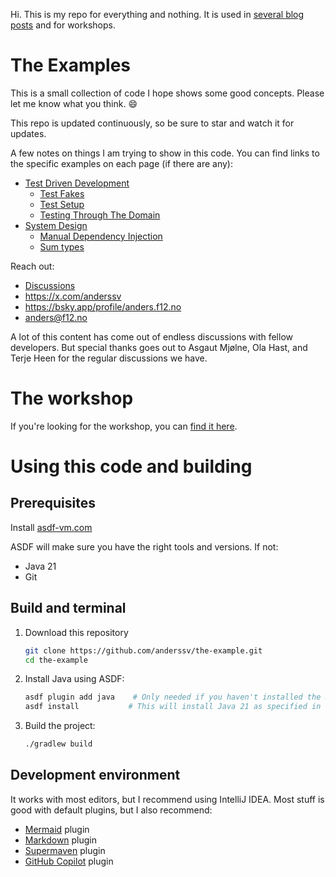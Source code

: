 Hi. This is my repo for everything and nothing. It is used in [several blog posts](https://blog.f12.no) and for workshops.

# The Examples
This is a small collection of code I hope shows some good concepts. Please let me know what you think. 😄

This repo is updated continuously, so be sure to star and watch it for updates.

A few notes on things I am trying to show in this code. You can find links to the specific examples on each page (if there are any):
- [Test Driven Development](doc/tdd.md)
  - [Test Fakes](doc/fakes.md)
  - [Test Setup](doc/test-setup.md)
  - [Testing Through The Domain](doc/tttd.md)
- [System Design](doc/system-design.md)
  - [Manual Dependency Injection](doc/manual-dependency-injection.md)
  - [Sum types](doc/sum-types.md)

Reach out:
- [Discussions](https://github.com/anderssv/the-example/discussions)
- https://x.com/anderssv
- https://bsky.app/profile/anders.f12.no
- [anders@f12.no](mailto:anders@f12.no)

A lot of this content has come out of endless discussions with fellow developers.
But special thanks goes out to Asgaut Mjølne, Ola Hast, and Terje Heen for the regular discussions we have.

# The workshop

If you're looking for the workshop, you can [find it here](doc/workshop/README.md).

# Using this code and building

## Prerequisites
Install [asdf-vm.com](https://asdf-vm.com/guide/getting-started.html)

ASDF will make sure you have the right tools and versions. If not:
- Java 21
- Git

## Build and terminal
1. Download this repository
   ```bash
   git clone https://github.com/anderssv/the-example.git
   cd the-example
   ```
2. Install Java using ASDF:
   ```bash
   asdf plugin add java    # Only needed if you haven't installed the Java plugin before
   asdf install           # This will install Java 21 as specified in .tool-versions
   ```
3. Build the project:
   ```bash
   ./gradlew build
   ```

## Development environment

It works with most editors, but I recommend using IntelliJ IDEA.
Most stuff is good with default plugins, but I also recommend:
- [Mermaid](https://plugins.jetbrains.com/plugin/20146-mermaid) plugin
- [Markdown](https://plugins.jetbrains.com/plugin/7793-markdown) plugin
- [Supermaven](https://plugins.jetbrains.com/plugin/23893-supermaven) plugin
- [GitHub Copilot](https://plugins.jetbrains.com/plugin/17718-github-copilot) plugin
